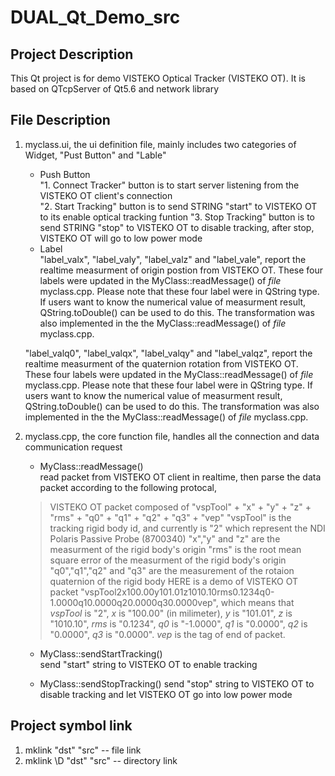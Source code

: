 # DUAL_Qt_Demo_src

## Project Description
This Qt project is for demo VISTEKO Optical Tracker (VISTEKO OT). It is based on QTcpServer of Qt5.6 and network library

## File Description
1. myclass.ui, the ui definition file, mainly includes two categories of Widget, "Pust Button" and "Lable"
   * Push Button  
   "1. Connect Tracker" button is to start server listening from the VISTEKO OT client's connection  
   "2. Start Tracking" button is to send STRING "start" to VISTEKO OT to its enable optical tracking funtion
   "3. Stop Tracking" button is to send STRING "stop" to VISTEKO OT to disable tracking, after stop, VISTEKO OT will go to low power mode  
   * Label  
   "label_valx", "label_valy", "label_valz" and "label_vale", report the realtime measurment of origin postion from VISTEKO OT. These four labels were updated in the MyClass::readMessage() of _file_ myclass.cpp. Please note that these four label were in QString type. If users want to know the numerical value of measurment result, QString.toDouble() can be used to do this. The transformation was also implemented in the the MyClass::readMessage() of _file_ myclass.cpp.  
   
   "label_valq0", "label_valqx", "label_valqy" and "label_valqz", report the realtime measurment of the quaternion rotation from VISTEKO OT. These four labels were updated in the MyClass::readMessage() of _file_ myclass.cpp. Please note that these four label were in QString type. If users want to know the numerical value of measurment result, QString.toDouble() can be used to do this. The transformation was also implemented in the the MyClass::readMessage() of _file_ myclass.cpp.
   
1. myclass.cpp, the core function file, handles all the connection and data communication request
   * MyClass::readMessage()  
   read packet from VISTEKO OT client in realtime, then parse the data packet according to the following protocal,  
   > VISTEKO OT packet composed of "vspTool" + "x" + "y" + "z" + "rms" + "q0" + "q1" + "q2" + "q3" + "vep"
   > "vspTool" is the tracking rigid body id, and currently is "2" which represent the NDI Polaris Passive Probe (8700340)
   > "x","y" and "z" are the measurment of the rigid body's origin
   > "rms" is the root mean square error of the measurment of the rigid body's origin
   > "q0","q1","q2" and "q3" are the measurement of the rotaion quaternion of the rigid body
   > HERE is a demo of VISTEKO OT packet "vspTool2x100.00y101.01z1010.10rms0.1234q0-1.0000q10.0000q20.0000q30.0000vep", which means that _vspTool_ is "2", _x_ is "100.00" (in milimeter), _y_ is "101.01", _z_ is "1010.10", _rms_ is "0.1234", _q0_ is "-1.0000", _q1_ is "0.0000", _q2_ is "0.0000", _q3_ is "0.0000". _vep_ is the tag of end of packet.
   
   * MyClass::sendStartTracking()  
   send "start" string to VISTEKO OT to enable tracking
   
   * MyClass::sendStopTracking()
   send "stop" string to VISTEKO OT to disable tracking and let VISTEKO OT go into low power mode
   

## Project symbol link
1. mklink "dst" "src"       --  file link
1. mklink \D "dst" "src"    --  directory link
